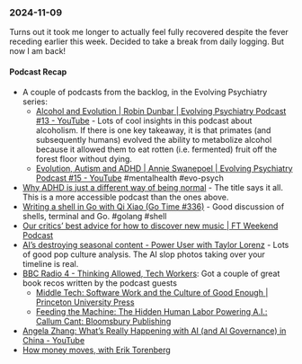 ### 2024-11-09
Turns out it took me longer to actually feel fully recovered despite the fever receding earlier this week. Decided to take a break from daily logging. But now I am back!

#### Podcast Recap
- A couple of podcasts from the backlog, in the Evolving Psychiatry series:
	- [Alcohol and Evolution | Robin Dunbar | Evolving Psychiatry Podcast #13 - YouTube](https://www.youtube.com/watch?v=Q9fqVmR_YiI) - Lots of cool insights in this podcast about alcoholism. If there is one key takeaway, it is that primates (and subsequently humans) evolved the ability to metabolize alcohol because it allowed them to eat rotten (i.e. fermented) fruit off the forest floor without dying.
	- [Evolution, Autism and ADHD | Annie Swanepoel | Evolving Psychiatry Podcast #15 - YouTube](https://www.youtube.com/watch?v=iHbKSX75iOo) #mentalhealth #evo-psych 
- [Why ADHD is just a different way of being normal](https://www.economist.com/podcasts/2024/11/06/why-adhd-is-just-a-different-way-of-being-normal) - The title says it all. This is a more accessible podcast than the ones above.
- [Writing a shell in Go with Qi Xiao (Go Time #336)](https://changelog.com/gotime/336) - Good discussion of shells, terminal and Go. #golang #shell
- [Our critics’ best advice for how to discover new music | FT Weekend Podcast](https://www.ft.com/content/1ddb02f1-5ffd-46d8-9f80-6543015db071)
- [AI’s destroying seasonal content - Power User with Taylor Lorenz](https://www.listennotes.com/podcasts/power-user-with/ais-destroying-seasonal-loyBCspa372/) - Lots of good pop culture analysis. The AI slop photos taking over your timeline is real.
- [BBC Radio 4 - Thinking Allowed, Tech Workers](https://www.bbc.co.uk/programmes/m0024ngr): Got a couple of great book recos written by the podcast guests
	- [Middle Tech: Software Work and the Culture of Good Enough | Princeton University Press](https://press.princeton.edu/books/paperback/9780691257167/middle-tech)
	- [Feeding the Machine: The Hidden Human Labor Powering A.I.: Callum Cant: Bloomsbury Publishing](https://www.bloomsbury.com/us/feeding-the-machine-9781639734979/)
- [Angela Zhang: What’s Really Happening with AI (and AI Governance) in China - YouTube](https://www.youtube.com/watch?v=gEWcgWerIRk)
- [How money moves, with Erik Torenberg](https://www.complexsystemspodcast.com/episodes/money-movement-erik-torenberg/)

